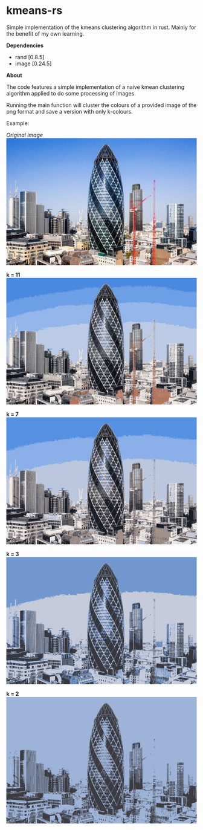 # kmeans-rs
Simple implementation of the kmeans clustering algorithm in rust. 
Mainly for the benefit of my own learning.

**Dependencies**

- rand [0.8.5]
- image [0.24.5]

**About**

The code features a simple implementation of a naive kmean clustering algorithm applied to do some processing of images. 

Running the main function will cluster the colours of a provided image of the png format and save a version with only k-colours.

Example:

*Original image*
![Original image](/resources/gherkin.png)

**k = 11**
![Image with 11 colours](/resources/clustered_k11.png)

**k = 7**
![Image with 7 colours](/resources/clustered_k7.png)

**k = 3**
![Image with 3 colours](/resources/clustered_k3.png)

**k = 2**
![Image with 2 colours](/resources/clustered_k2.png)
